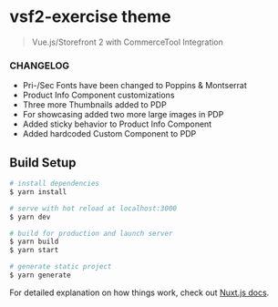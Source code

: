 # vsf2-exercise theme

> Vue.js/Storefront 2 with CommerceTool Integration

### CHANGELOG

- Pri-/Sec Fonts have been changed to Poppins & Montserrat
- Product Info Component customizations
- Three more Thumbnails added to PDP
- For showcasing added two more large images in PDP
- Added sticky behavior to Product Info Component
- Added hardcoded Custom Component to PDP 

## Build Setup

``` bash
# install dependencies
$ yarn install

# serve with hot reload at localhost:3000
$ yarn dev

# build for production and launch server
$ yarn build
$ yarn start

# generate static project
$ yarn generate
```

For detailed explanation on how things work, check out [Nuxt.js docs](https://nuxtjs.org).
